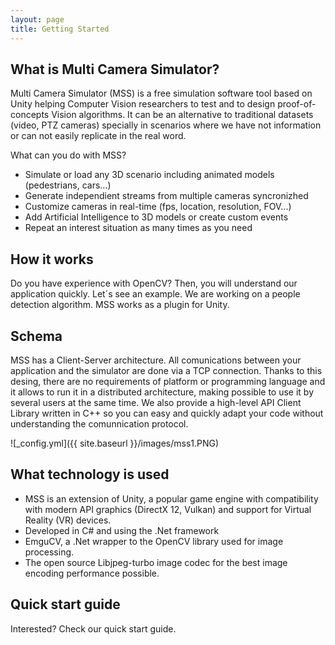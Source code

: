 ```yaml
---
layout: page
title: Getting Started
---
```



## What is Multi Camera Simulator?

Multi Camera Simulator (MSS) is a free simulation software tool based on Unity helping Computer Vision researchers to test and to design proof-of-concepts Vision algorithms. It can be an alternative to traditional datasets (video, PTZ cameras) specially in scenarios where we have not information or can not easily replicate in the real word.  

What can you do with MSS?

* Simulate or load any 3D scenario including animated models (pedestrians, cars...)
* Generate independient streams from multiple cameras syncronizhed
* Customize cameras in real-time (fps, location, resolution, FOV...)
* Add Artificial Intelligence to 3D models or create custom events
* Repeat an interest situation as many times as you need


## How it works

Do you have experience with OpenCV? Then, you will understand our application quickly. Let´s see an example. We are working on a people detection algorithm. 
MSS works as a plugin for Unity. 


## Schema

MSS has a Client-Server architecture. All comunications between your application and the simulator are done via a TCP connection. Thanks to this desing, there are no requirements of platform or programming language and it allows to run it in a distributed architecture, making possible to use it by several users at the same time. 
We also provide a high-level API Client Library written in C++ so you can easy and quickly adapt your code without understanding the comunnication protocol.

![_config.yml]({{ site.baseurl }}/images/mss1.PNG)
## What technology is used

* MSS is an extension of Unity, a popular game engine with compatibility with modern API graphics (DirectX 12, Vulkan) and support for Virtual Reality (VR) devices.
* Developed in C# and using the .Net framework
* EmguCV, a .Net wrapper to the OpenCV library used for image processing.
* The open source Libjpeg-turbo image codec for the best image encoding performance possible.

## Quick start guide

Interested? Check our quick start guide.

